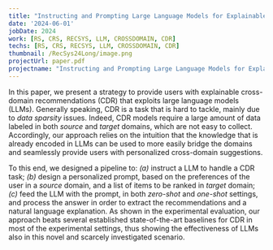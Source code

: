 ```yaml
---
title: "Instructing and Prompting Large Language Models for Explainable Cross-domain Recommendations"
date: '2024-06-01'
jobDate: 2024
work: [RS, CRS, RECSYS, LLM, CROSSDOMAIN, CDR]
techs: [RS, CRS, RECSYS, LLM, CROSSDOMAIN, CDR]
thumbnail: /RecSys24Long/image.png
projectUrl: paper.pdf
projectname: "Instructing and Prompting Large Language Models for Explainable Cross-domain Recommendations"
---
```


In this paper, we present a strategy to provide users with explainable cross-domain recommendations (CDR) that exploits large language models (LLMs). Generally speaking, CDR is a task that is hard to tackle, mainly due to *data sparsity* issues. Indeed, CDR models require a large amount of data labeled in both *source* and *target* domains, which are not easy to collect. Accordingly, our approach relies on the intuition that the knowledge that is already encoded in LLMs can be used to more easily bridge the domains and seamlessly provide users with personalized cross-domain suggestions. 

To this end, we designed a pipeline to: *(a)* instruct a LLM to handle a CDR task; *(b)* design a personalized prompt, based on the preferences of the user in a *source* domain, and a list of items to be ranked in *target* domain; *(c)* feed the LLM with the prompt, in both *zero-shot* and *one-shot* settings, and process the answer in order to extract the recommendations and a natural language explanation. As shown in the experimental evaluation, our approach beats several established state-of-the-art baselines for CDR in most of the experimental settings, thus showing the effectiveness of LLMs also in this novel and scarcely investigated scenario.